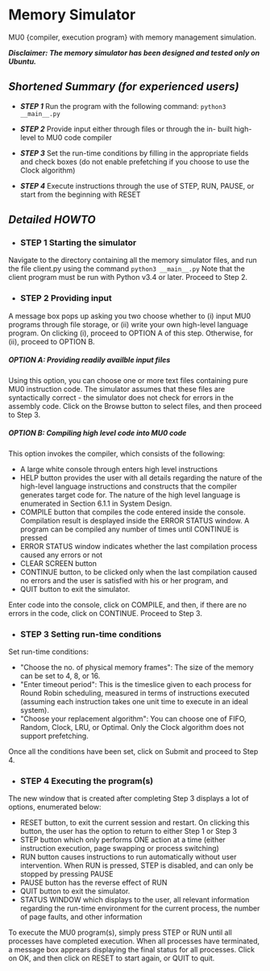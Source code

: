 # Memory Simulator
MU0 {compiler, execution program} with memory management simulation.

***_Disclaimer: The memory simulator has been designed and tested only on Ubuntu._***
## _Shortened Summary (for experienced users)_ 
* _**STEP 1**_ Run the program with the following command:
```python3 __main__.py ```
* _**STEP 2**_ Provide input either through files or through the in- built high-level to MU0 code compiler

* _**STEP 3**_ Set the run-time conditions by filling in the appropriate fields and check boxes (do not enable prefetching if you choose to use the Clock algorithm)

* _**STEP 4**_ Execute instructions through the use of STEP, RUN, PAUSE, or start from the beginning with RESET

## _Detailed HOWTO_
* ### STEP 1 Starting the simulator
Navigate to the directory containing all the memory simulator files, and run the file client.py using the command
```python3 __main__.py```
Note that the client program must be run with Python v3.4 or later. Proceed to Step 2.

* ### STEP 2 Providing input
A message box pops up asking you two choose whether to (i) input MU0 programs through file storage, or (ii) write your own high-level language program. On clicking (i), proceed to OPTION A of this step. Otherwise, for (ii), proceed to OPTION B.
##### OPTION A: Providing readily availble input files 
Using this option, you can choose one or more text files containing pure MU0 instruction code. The simulator assumes that these files are syntactically correct - the simulator does not check for errors in the assembly code.
Click on the Browse button to select files, and then proceed to Step 3.
##### OPTION B: Compiling high level code into MU0 code
This option invokes the compiler, which consists of the following:
 *	A large white console through enters high level instructions
 *	HELP button provides the user with all details regarding the nature of the high-level language instructions and constructs that the compiler generates target code for. The nature of the high level language is enumerated in Section 6.1.1 in System Design.
 *	COMPILE button that compiles the code entered inside the console. Compilation result is desplayed inside the ERROR STATUS window. A program can be compiled any number of times until CONTINUE is pressed
 *	ERROR STATUS window indicates whether the last compilation process caused any errors or not
 *	CLEAR SCREEN button 
 *	CONTINUE button, to be clicked only when the last compilation caused no errors and the user is satisfied with his or her program, and
 *	QUIT button to exit the simulator.

Enter code into the console, click on COMPILE, and then, if there are no errors in the code, click on CONTINUE. Proceed to Step 3.

* ### STEP 3 Setting run-time conditions
Set run-time conditions:
 * "Choose the no. of physical memory frames": The size of the memory can be set to 4, 8, or 16.
 * "Enter timeout period": This is the timeslice given to each process for Round Robin scheduling, measured in terms of instructions executed (assuming each instruction takes one unit time to execute in an ideal system).
 * "Choose your replacement algorithm": You can choose one of FIFO, Random, Clock, LRU, or Optimal. Only the Clock algorithm does not support prefetching.
 
Once all the conditions have been set, click on Submit and proceed to Step 4.

* ### STEP 4 Executing the program(s)
The new window that is created after completing Step 3 displays a lot of options, enumerated below:
 *	RESET button, to exit the current session and restart. On clicking this button, the user has the option to return to either Step 1 or Step 3
 *	STEP button which only performs ONE action at a time (either instruction execution, page swapping or process switching)
 *	RUN button causes instructions to run automatically without user intervention. When RUN is pressed, STEP is disabled, and can only be stopped by pressing PAUSE
 *	PAUSE button has the reverse effect of RUN
 *	QUIT button to exit the simulator.
 *	STATUS WINDOW which displays to the user, all relevant information regarding the run-time environment for the current process, the number of page faults, and other information 

To execute the MU0 program(s), simply press STEP or RUN until all processes have completed execution.
When all processes have terminated, a message box apprears displaying the final status for all processes. Click on OK, and then click on RESET to start again, or QUIT to quit.





